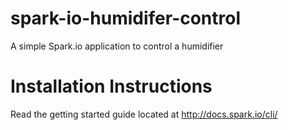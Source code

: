 # spark-io-humidifer-control
A simple Spark.io application to control a humidifier

# Installation Instructions

Read the getting started guide located at http://docs.spark.io/cli/